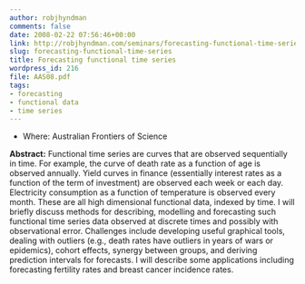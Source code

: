 ```yaml
---
author: robjhyndman
comments: false
date: 2008-02-22 07:56:46+00:00
link: http://robjhyndman.com/seminars/forecasting-functional-time-series/
slug: forecasting-functional-time-series
title: Forecasting functional time series
wordpress_id: 216
file: AAS08.pdf
tags:
- forecasting
- functional data
- time series
---
```


+ Where: Australian Frontiers of Science


**Abstract:**
Functional time series are curves that are observed sequentially in time. For example, the curve of death rate as a function of age is observed annually. Yield curves in finance (essentially interest rates as a function of the term of investment) are observed each week or each day. Electricity consumption as a function of temperature is observed every month. These are all high dimensional functional data, indexed by time. I will briefly discuss methods for describing, modelling and forecasting such functional time series data observed at discrete times and possibly with observational error. Challenges include developing useful graphical tools, dealing with outliers (e.g., death rates have outliers in years of wars or epidemics), cohort effects, synergy between groups, and deriving prediction intervals for forecasts. I will describe some applications including forecasting fertility rates and breast cancer incidence rates.

